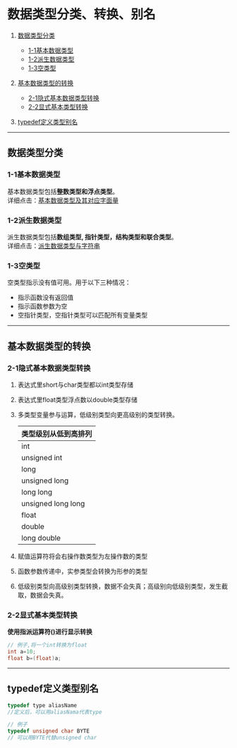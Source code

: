 # 数据类型分类、转换、别名
1. [数据类型分类][1.0]
    * [1-1基本数据类型][1.1]
    * [1-2派生数据类型][1.2]
    * [1-3空类型][1.3]

2. [基本数据类型的转换][2.0]
    * [2-1隐式基本数据类型转换][2.1]
    * [2-2显式基本类型转换][2.2]

3. [typedef定义类型别名][3.0]


[1.0]: #数据类型分类
[1.1]: #1-1基本数据类型
[1.2]: #1-2派生数据类型
[1.3]: #1-3空类型

[2.0]: #基本数据类型的转换
[2.1]: #2-1隐式基本数据类型转换
[2.2]: #2-2显式基本类型转换

[3.0]: #typedef定义类型别名

---

## 数据类型分类
### 1-1基本数据类型
基本数据类型包括**整数类型和浮点类型**。  
详细点击：[基本数据类型及其对应字面量][basicType]

### 1-2派生数据类型
派生数据类型包括**数组类型, 指针类型，结构类型和联合类型**。  
详细点击：[派生数据类型与字符串][derivedType]

### 1-3空类型
空类型指示没有值可用。用于以下三种情况：
* 指示函数没有返回值
* 指示函数参数为空
* 空指针类型，空指针类型可以匹配所有变量类型


---

## 基本数据类型的转换
### 2-1隐式基本数据类型转换
1. 表达式里short与char类型都以int类型存储
2. 表达式里float类型浮点数以double类型存储
3. 多类型变量参与运算，低级别类型向更高级别的类型转换。

    类型级别从低到高排列|
    -|
    int|
    unsigned int|
    long |
    unsigned long|
    long long |
    unsigned long long|
    float |
    double |
    long double |

4. 赋值运算符将会右操作数类型为左操作数的类型
5. 函数参数传递中，实参类型会转换为形参的类型
6. 低级别类型向高级别类型转换，数据不会失真；高级别向低级别类型，发生截取，数据会失真。

### 2-2显式基本类型转换
**使用指派运算符()进行显示转换**


```C
// 例子,将一个int转换为float
int a=10;
float b=(float)a;
```

---

## typedef定义类型别名
```C
typedef type aliasName
//定义后，可以用aliasNama代表type
```

```C
// 例子
typedef unsigned char BYTE
// 可以用BYTE代替unsigned char
```


[basicType]: http://note.youdao.com/noteshare?id=1edb69ddf14cdc5d07617cc65a77ee7d&sub=09F5DBF68D9B45ADB25DA10A36C07C0C
[derivedType]: http://note.youdao.com/noteshare?id=c20fa350c8b003121fbcbe196cb4d906&sub=9301A248F7A840D5A41AB0D7AEFD7F26

